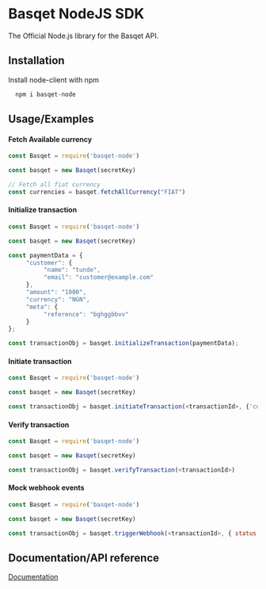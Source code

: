 
# Basqet NodeJS SDK

The Official Node.js library for the Basqet API.

## Installation

Install node-client with npm

```bash
  npm i basqet-node
```

## Usage/Examples

#### Fetch Available currency

```javascript
const Basqet = require('basqet-node')

const basqet = new Basqet(secretKey)

// Fetch all fiat currency
const currencies = basqet.fetchAllCurrency("FIAT")

```


#### Initialize transaction


```javascript
const Basqet = require('basqet-node')

const basqet = new Basqet(secretKey)

const paymentData = {
     "customer": {
          "name": "tunde",
          "email": "customer@example.com"
     },
     "amount": "1000",
     "currency": "NGN",
     "meta": {
          "reference": "bghggbbvv"
     }
};

const transactionObj = basqet.initializeTransaction(paymentData);

```


#### Initiate transaction

```javascript
const Basqet = require('basqet-node')

const basqet = new Basqet(secretKey)

const transactionObj = basqet.initiateTransaction(<transactionId>, {'currency_id': <currency_id>})

```


#### Verify transaction

```javascript
const Basqet = require('basqet-node')

const basqet = new Basqet(secretKey)

const transactionObj = basqet.verifyTransaction(<transactionId>)

```

#### Mock webhook events

```javascript
const Basqet = require('basqet-node')

const basqet = new Basqet(secretKey)

const transactionObj = basqet.triggerWebhook(<transactionId>, { status: 'SUCCESSFUL' })

```

## Documentation/API reference

[Documentation](https://docs.basqet.com/docs)